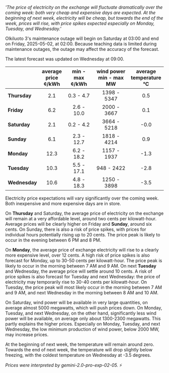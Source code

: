 *'The price of electricity on the exchange will fluctuate dramatically over the coming week: both very cheap and expensive days are expected. At the beginning of next week, electricity will be cheap, but towards the end of the week, prices will rise, with price spikes expected especially on Monday, Tuesday, and Wednesday.'*

Olkiluoto 3's maintenance outage will begin on Saturday at 03:00 and end on Friday, 2025-05-02, at 02:00. Because teaching data is limited during maintenance outages, the outage may affect the accuracy of the forecast.

The latest forecast was updated on Wednesday at 09:00.

|   | average<br>price<br>¢/kWh | min - max<br>¢/kWh | wind power<br>min - max<br>MW | average<br>temperature<br>°C |
|:-------------|:----------------:|:----------------:|:-------------:|:-------------:|
|  **Thursday** |           2.1 |       0.3 - 4.7 |   1398 - 5347 |           0.5 |
|   **Friday** |           6.2 |      2.6 - 10.0 |   2000 - 3667 |           0.1 |
|    **Saturday** |           2.1 |       0.2 - 4.2 |   3664 - 5218 |          -0.0 |
|   **Sunday** |           6.1 |      2.3 - 12.7 |   1818 - 4214 |           0.9 |
|    **Monday** |          12.3 |      6.2 - 18.2 |   1157 - 1937 |          -1.3 |
|     **Tuesday** |          10.3 |      5.5 - 17.1 |    948 - 2422 |          -2.8 |
|  **Wednesday** |          10.6 |      4.8 - 18.3 |   1250 - 3898 |          -3.5 |

Electricity price expectations will vary significantly over the coming week. Both inexpensive and more expensive days are in store.

On **Thursday** and Saturday, the average price of electricity on the exchange will remain at a very affordable level, around two cents per kilowatt-hour. Average prices will be clearly higher on Friday and **Sunday**, around six cents. On Sunday, there is also a risk of price spikes, with prices for individual hours potentially rising up to 20 cents. The price peak is likely to occur in the evening between 6 PM and 8 PM.

On **Monday**, the average price of exchange electricity will rise to a clearly more expensive level, over 12 cents. A high risk of price spikes is also forecast for Monday, up to 30-50 cents per kilowatt-hour. The price peak is likely to occur in the morning between 7 AM and 9 AM. On next **Tuesday** and Wednesday, the average price will settle around 10 cents. A risk of price spikes is also forecast for Tuesday and next Wednesday: the price of electricity may temporarily rise to 30-40 cents per kilowatt-hour. On Tuesday, the price peak will most likely occur in the morning between 7 AM and 9 AM, and next Wednesday in the morning between 8 AM and 10 AM.

On Saturday, wind power will be available in very large quantities, on average almost 5000 megawatts, which will push prices down. On Monday, Tuesday, and next Wednesday, on the other hand, significantly less wind power will be available, on average only about 1300-2300 megawatts. This partly explains the higher prices. Especially on Monday, Tuesday, and next Wednesday, the low minimum production of wind power, below 2000 MW, may increase prices.

At the beginning of next week, the temperature will remain around zero. Towards the end of next week, the temperature will drop slightly below freezing, with the coldest temperature on Wednesday at -3.5 degrees.

*Prices were interpreted by gemini-2.0-pro-exp-02-05.* ⚡

